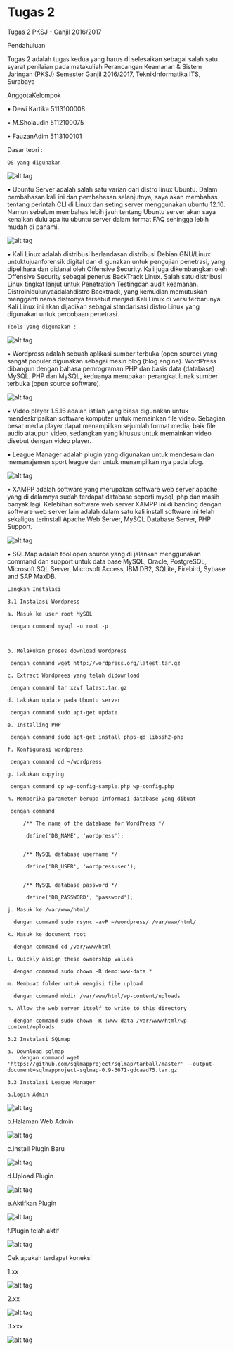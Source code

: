 # Tugas 2

Tugas 2 PKSJ - Ganjil 2016/2017

Pendahuluan

Tugas 2 adalah tugas kedua yang harus di selesaikan sebagai salah satu syarat penilaian pada matakuliah Perancangan Keamanan & Sistem Jaringan (PKSJ) Semester Ganjil 2016/2017, TeknikInformatika ITS, Surabaya

AnggotaKelompok

• Dewi Kartika 5113100008

• M.Sholaudin 5112100075

• FauzanAdim 5113100101

Dasar teori :

    OS yang digunakan


![alt tag](https://github.com/PKSJTeam/Tugas-II/blob/master/Tools/ubuntu1.jpg)


   • Ubuntu Server adalah salah satu varian dari distro linux Ubuntu. Dalam pembahasan kali ini dan pembahasan selanjutnya, saya akan membahas tentang perintah CLI di Linux dan seting server menggunakan ubuntu 12.10. Namun sebelum membahas lebih jauh tentang Ubuntu server akan saya kenalkan dulu apa itu ubuntu server dalam format FAQ sehingga lebih mudah di pahami.

![alt tag](https://github.com/PKSJTeam/Tugas-II/blob/master/Tools/kali.png)

   • Kali Linux adalah distribusi berlandasan distribusi Debian GNU/Linux untuktujuanforensik digital dan di gunakan untuk pengujian penetrasi, yang dipelihara dan didanai oleh Offensive Security. Kali juga dikembangkan oleh Offensive Security sebagai penerus BackTrack Linux. Salah satu distribusi Linux tingkat lanjut untuk Penetration Testingdan audit keamanan. Distroinidulunyaadalahdistro Backtrack, yang kemudian memutuskan mengganti nama distronya tersebut menjadi Kali Linux di versi terbarunya. Kali Linux ini akan dijadikan sebagai standarisasi distro Linux yang digunakan untuk percobaan penetrasi.

    Tools yang digunakan :
    
![alt tag](https://github.com/PKSJTeam/Tugas-II/blob/master/Tools/wordp.png)

   • Wordpress adalah sebuah aplikasi sumber terbuka (open source) yang sangat populer digunakan sebagai mesin blog (blog engine). WordPress dibangun dengan bahasa pemrograman PHP dan basis data (database) MySQL. PHP dan MySQL, keduanya merupakan perangkat lunak sumber terbuka (open source software).

![alt tag](https://github.com/PKSJTeam/Tugas-II/blob/master/Tools/video.jpg)

   • Video player 1.5.16 adalah istilah yang biasa digunakan untuk mendeskripsikan software komputer untuk memainkan file video. Sebagian besar media player dapat menampilkan sejumlah format media, baik file audio ataupun video, sedangkan yang khusus untuk memainkan video disebut dengan video player.

   • League Manager adalah plugin yang digunakan untuk mendesain dan memanajemen sport league dan untuk menampilkan nya pada blog.

![alt tag](https://github.com/PKSJTeam/Tugas-II/blob/master/Tools/xampp.png)

   • XAMPP adalah software yang merupakan software web server apache yang di dalamnya sudah terdapat database seperti mysql, php dan masih banyak lagi. Kelebihan software web server XAMPP ini di banding dengan software web server lain adalah dalam satu kali install software ini telah sekaligus terinstall Apache Web Server, MySQL Database Server, PHP Support.

![alt tag](https://github.com/PKSJTeam/Tugas-II/blob/master/Tools/sqlmap_1.png)

   • SQLMap adalah tool open source yang di jalankan menggunakan command dan support untuk data base MySQL, Oracle, PostgreSQL, Microsoft SQL Server, Microsoft Access, IBM DB2, SQLite, Firebird, Sybase and SAP MaxDB.

    Langkah Instalasi

    3.1 Instalasi Wordpress

    a. Masuk ke user root MySQL

     dengan command mysql -u root -p



    b. Melakukan proses download Wordpress

     dengan command wget http://wordpress.org/latest.tar.gz

    c. Extract Wordprees yang telah didownload

     dengan command tar xzvf latest.tar.gz

    d. Lakukan update pada Ubuntu server

     dengan command sudo apt-get update

    e. Installing PHP

     dengan command sudo apt-get install php5-gd libssh2-php

    f. Konfigurasi wordpress

     dengan command cd ~/wordpress

    g. Lakukan copying

     dengan command cp wp-config-sample.php wp-config.php

    h. Memberika parameter berupa informasi database yang dibuat

     dengan command 

         /** The name of the database for WordPress */

          define('DB_NAME', 'wordpress');


         /** MySQL database username */

          define('DB_USER', 'wordpressuser');


         /** MySQL database password */

          define('DB_PASSWORD', 'password');

    j. Masuk ke /var/www/html/

      dengan command sudo rsync -avP ~/wordpress/ /var/www/html/

    k. Masuk ke document root

      dengan command cd /var/www/html

    l. Quickly assign these ownership values

      dengan command sudo chown -R demo:www-data *

    m. Membuat folder untuk mengisi file upload

      dengan command mkdir /var/www/html/wp-content/uploads

    n. Allow the web server itself to write to this directory

      dengan command sudo chown -R :www-data /var/www/html/wp-content/uploads

    3.2 Instalasi SQLmap
    
    a. Download sqlmap 
        dengan command wget 'https://github.com/sqlmapproject/sqlmap/tarball/master' --output-document=sqlmapproject-sqlmap-0.9-3671-gdcaad75.tar.gz

    3.3 Instalasi League Manager
    
    a.Login Admin
    
![alt tag](https://github.com/PKSJTeam/Tugas-II/blob/master/Image/Plugin/League-Manager/0.jpg)
    
   b.Halaman Web Admin
    
![alt tag](https://github.com/PKSJTeam/Tugas-II/blob/master/Image/Plugin/League-Manager/1.jpg)
    
   c.Install Plugin Baru
    
![alt tag](https://github.com/PKSJTeam/Tugas-II/blob/master/Image/Plugin/League-Manager/2.jpg)
        
   d.Upload Plugin

![alt tag](https://github.com/PKSJTeam/Tugas-II/blob/master/Image/Plugin/League-Manager/3.jpg)
     
   e.Aktifkan Plugin

![alt tag](https://github.com/PKSJTeam/Tugas-II/blob/master/Image/Plugin/League-Manager/4.jpg)
    
   f.Plugin telah aktif

![alt tag](https://github.com/PKSJTeam/Tugas-II/blob/master/Image/Plugin/League-Manager/5.jpg)


   Cek apakah terdapat koneksi
   
   1.xx
   
   
![alt tag](https://github.com/PKSJTeam/Tugas-II/blob/master/Image/SQL-Injection/League-Manager/1.-Cek-adakah-koneksi/SQL-LM-1.0.png)

   2.xx
   
![alt tag](https://github.com/PKSJTeam/Tugas-II/blob/master/Image/SQL-Injection/League-Manager/1.-Cek-adakah-koneksi/SQL-LM-1.1a.png)

   3.xxx

![alt tag](https://github.com/PKSJTeam/Tugas-II/blob/master/Image/SQL-Injection/League-Manager/1.-Cek-adakah-koneksi/SQL-LM-1.1b.png)



